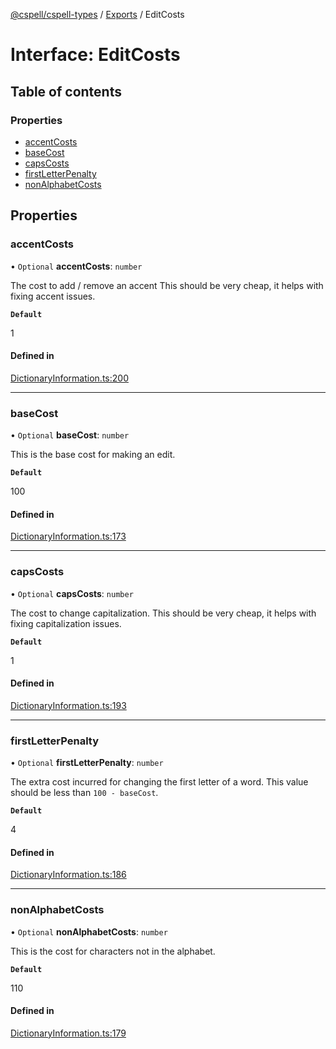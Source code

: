 [@cspell/cspell-types](../README.md) / [Exports](../modules.md) / EditCosts

# Interface: EditCosts

## Table of contents

### Properties

- [accentCosts](EditCosts.md#accentcosts)
- [baseCost](EditCosts.md#basecost)
- [capsCosts](EditCosts.md#capscosts)
- [firstLetterPenalty](EditCosts.md#firstletterpenalty)
- [nonAlphabetCosts](EditCosts.md#nonalphabetcosts)

## Properties

### accentCosts

• `Optional` **accentCosts**: `number`

The cost to add / remove an accent
This should be very cheap, it helps with fixing accent issues.

**`Default`**

1

#### Defined in

[DictionaryInformation.ts:200](https://github.com/streetsidesoftware/cspell/blob/8b25077/packages/cspell-types/src/DictionaryInformation.ts#L200)

___

### baseCost

• `Optional` **baseCost**: `number`

This is the base cost for making an edit.

**`Default`**

100

#### Defined in

[DictionaryInformation.ts:173](https://github.com/streetsidesoftware/cspell/blob/8b25077/packages/cspell-types/src/DictionaryInformation.ts#L173)

___

### capsCosts

• `Optional` **capsCosts**: `number`

The cost to change capitalization.
This should be very cheap, it helps with fixing capitalization issues.

**`Default`**

1

#### Defined in

[DictionaryInformation.ts:193](https://github.com/streetsidesoftware/cspell/blob/8b25077/packages/cspell-types/src/DictionaryInformation.ts#L193)

___

### firstLetterPenalty

• `Optional` **firstLetterPenalty**: `number`

The extra cost incurred for changing the first letter of a word.
This value should be less than `100 - baseCost`.

**`Default`**

4

#### Defined in

[DictionaryInformation.ts:186](https://github.com/streetsidesoftware/cspell/blob/8b25077/packages/cspell-types/src/DictionaryInformation.ts#L186)

___

### nonAlphabetCosts

• `Optional` **nonAlphabetCosts**: `number`

This is the cost for characters not in the alphabet.

**`Default`**

110

#### Defined in

[DictionaryInformation.ts:179](https://github.com/streetsidesoftware/cspell/blob/8b25077/packages/cspell-types/src/DictionaryInformation.ts#L179)
